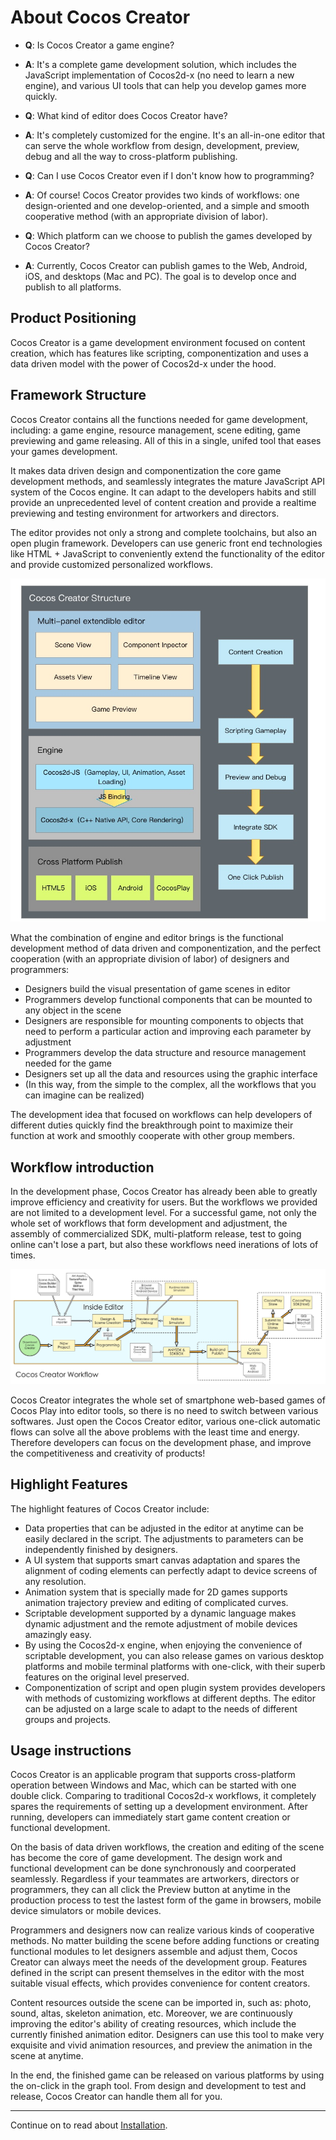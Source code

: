 # About Cocos Creator

- **Q**: Is Cocos Creator a game engine?
- **A**: It's a complete game development solution, which includes the JavaScript
 implementation of Cocos2d-x (no need to learn a new engine), and various UI tools 
 that can help you develop games more quickly.

- **Q**: What kind of editor does Cocos Creator have?
- **A**: It's completely customized for the engine. It's an all-in-one editor that 
  can serve the whole workflow from design, development, preview, debug and all the 
  way to cross-platform publishing.

- **Q**: Can I use Cocos Creator even if I don't know how to programming?
- **A**: Of course! Cocos Creator provides two kinds of workflows: one 
  design-oriented and one develop-oriented, and a simple and smooth cooperative 
  method (with an appropriate division of labor).

- **Q**: Which platform can we choose to publish the games developed by Cocos Creator?
- **A**: Currently, Cocos Creator can publish games to the Web, Android, iOS, and desktops 
  (Mac and PC). The goal is to develop once and publish to all platforms.

## Product Positioning

Cocos Creator is a game development environment focused on content creation, which has 
features like scripting, componentization and uses a data driven model with the power of 
Cocos2d-x under the hood.

## Framework Structure

Cocos Creator contains all the functions needed for game development, including: a game 
engine, resource management, scene editing, game previewing and game releasing. All of this
in a single, unifed tool that eases your games development.

It makes data driven design and componentization the core game development methods, and 
seamlessly integrates the mature JavaScript API system of the Cocos engine. It can adapt 
to the developers habits and still provide an unprecedented level of content creation and 
provide a realtime previewing and testing environment for artworkers and directors.

The editor provides not only a strong and complete toolchains, but also an open plugin 
framework. Developers can use generic front end technologies like HTML + JavaScript to 
conveniently extend the functionality of the editor and provide customized personalized 
workflows.

![structure](introduction/structure.jpg)

What the combination of engine and editor brings is the functional development method of data driven and componentization, and the perfect cooperation (with an appropriate division of labor) of designers and programmers:

- Designers build the visual presentation of game scenes in editor
- Programmers develop functional components that can be mounted to any object in the scene
- Designers are responsible for mounting components to objects that need to perform a particular action and improving each parameter by adjustment
- Programmers develop the data structure and resource management needed for the game
- Designers set up all the data and resources using the graphic interface
- (In this way, from the simple to the complex, all the workflows that you can imagine can be realized)

The development idea that focused on workflows can help developers of different duties quickly find the breakthrough point to maximize their function at work and smoothly cooperate with other group members.

## Workflow introduction

In the development phase, Cocos Creator has already been able to greatly improve efficiency and creativity for users. But the workflows we provided are not limited to a development level. For a successful game, not only the whole set of workflows that form development and adjustment, the assembly of commercialized SDK, multi-platform release, test to going online can't lose a part, but also these workflows need inerations of lots of times.

![cocos workflow user](introduction/cocos-workflow-user.jpg)

Cocos Creator integrates the whole set of smartphone web-based games of Cocos Play into editor tools, so there is no need to switch between various softwares. Just open the Cocos Creator editor, various one-click automatic flows can solve all the above problems with the least time and energy. Therefore developers can focus on the development phase, and improve the competitiveness and creativity of products!


## Highlight Features

The highlight features of Cocos Creator include:

- Data properties that can be adjusted in the editor at anytime can be easily declared in the script. The adjustments to parameters can be independently finished by designers.
- A UI system that supports smart canvas adaptation and spares the alignment of coding elements can perfectly adapt to device screens of any resolution.
- Animation system that is specially made for 2D games supports animation trajectory preview and editing of complicated curves.
- Scriptable development supported by a dynamic language makes dynamic adjustment and the remote adjustment of mobile devices amazingly easy.
- By using the Cocos2d-x engine, when enjoying the convenience of scriptable development, you can also release games on various desktop platforms and mobile terminal platforms with one-click, with their superb features on the original level preserved.
- Componentization of script and open plugin system provides developers with methods of customizing workflows at different depths. The editor can be adjusted on a large scale to adapt to the needs of different groups and projects.


## Usage instructions

Cocos Creator is an applicable program that supports cross-platform operation between Windows and Mac, which can be started with one double click. Comparing to traditional Cocos2d-x workflows, it completely spares the requirements of setting up a development environment. After running, developers can immediately start game content creation or functional development.

On the basis of data driven workflows, the creation and editing of the scene has become the core of game development. The design work and functional development can be done synchronously and coorperated seamlessly. Regardless if your teammates are artworkers, directors or programmers, they can all click the Preview button at anytime in the production process to test the lastest form of the game in browsers, mobile device simulators or mobile devices.

Programmers and designers now can realize various kinds of cooperative methods. No matter building the scene before adding functions or creating functional modules to let designers assemble and adjust them, Cocos Creator can always meet the needs of the development group. Features defined in the script can present themselves in the editor with the most suitable visual effects, which provides convenience for content creators.

Content resources outside the scene can be imported in, such as: photo, sound, altas, skeleton animation, etc. Moreover, we are continuously improving the editor's ability of creating resources, which include the currently finished animation editor. Designers can use this tool to make very exquisite and vivid animation resources, and preview the animation in the scene at anytime.

In the end, the finished game can be released on various platforms by using the on-click in the graph tool. From design and development to test and release, Cocos Creator can handle them all for you.


---

Continue on to read about [Installation](install.md).
